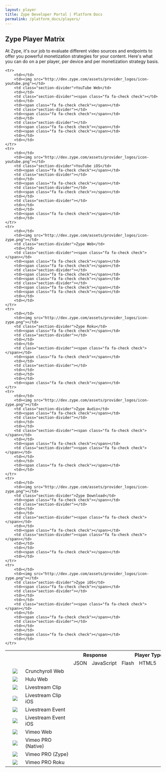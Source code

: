 ```yaml
---
layout: player
title: Zype Developer Portal | Platform Docs
permalink: /platform_docs/players/
---
```


<h2 class="hidden-mobile">Zype Player Matrix</h2>

<div class="page-intro">
At Zype, it's our job to evaluate different video sources and endpoints to offer you powerful monetization strategies for your content. Here's what you can do on a per player, per device and per monetization strategy basis.

  <!-- The Zype platform offers powerful ways to determine which players are used to serve your video content.
  Below is a list that shows which players are available on which device endpoints and the format for each
  player. Use the Zype platform to create <a href='https://admin.zype.com/player_rules'
  target="_blank">player rules</a> which will serve your content accordingly. -->
</div>

<div id="player-matrix">
  <table>
    <tr>
      <th></th>
      <th class="no-show"></th>
      <th class="header-divider no-show"></th>
      <th colspan="2" style="min-width: 125px;" class="header-divider">Response</th>
      <th colspan="3" class="header-divider">Player Type</th>
      <th colspan="3" class="header-divider">Monetization</th>
      <th colspan="5">Devices</th>
    </tr>
    <tr>
    	<td></td>
        <td class="no-show" style="min-width: 25px;"></td>
        <td class="section-divider no-show" style="min-width: 140px;"></td>
        <td>JSON</td>
        <td class="section-divider">JavaScript</td>
        <td>Flash</td>
        <td>HTML5</td>
        <td class="section-divider">Native</td>
        <td>AVOD</td>
        <td>SVOD</td>
        <td class="section-divider">EST</td>
        <td>Web</td>
        <td>Mobile</td>
        <td>iOS</td>
        <td>Roku</td>
    </tr>
    <tr>
    	<td></td>
        <td><img src="http://dev.zype.com/assets/provider_logos/icon-crunchyroll.png"></td>
        <td class="section-divider">Crunchyroll Web</td>
        <td></td>
        <td class="section-divider"><span class="fa fa-check check"></span></td>
        <td><span class="fa fa-check check"></span></td>
        <td ></td>
        <td class="section-divider"></td>
        <td><span class="fa fa-check check"></span></td>
        <td></td>
        <td class="section-divider"></td>
        <td><span class="fa fa-check check"></span></td>
        <td></td>
        <td></td>
        <td></td>
    </tr>
    <tr>
    	<td></td>
        <td><img src="http://dev.zype.com/assets/provider_logos/icon-hulu.png"></td>
        <td class="section-divider">Hulu Web</td>
        <td></td>
        <td class="section-divider"><span class="fa fa-check check"></td>
        <td><span class="fa fa-check check"></span></td>
        <td ></td>
        <td class="section-divider"></td>
        <td><span class="fa fa-check check"></span></td>
        <td></td>
        <td class="section-divider"></td>
        <td><span class="fa fa-check check"></span></td>
        <td></td>
        <td></td>
        <td></td>
    </tr>
    <tr>
    	<td></td>
        <td><img src="http://dev.zype.com/assets/provider_logos/icon-livestream-clip.png"></td>
        <td class="section-divider">Livestream Clip</td>
        <td></td>
        <td class="section-divider"><span class="fa fa-check check"></td>
        <td></td>
        <td ><span class="fa fa-check check"></span></td>
        <td class="section-divider"></td>
        <td></td>
        <td></td>
        <td class="section-divider"></td>
        <td><span class="fa fa-check check"></span></td>
        <td><span class="fa fa-check check"></span></td>
        <td></td>
        <td></td>
    </tr>
    <tr>
    	<td></td>
        <td><img src="http://dev.zype.com/assets/provider_logos/icon-livestream-clip.png"></td>
        <td class="section-divider">Livestream Clip iOS</td>
        <td><span class="fa fa-check check"></span></td>
        <td class="section-divider"></td>
        <td></td>
        <td><span class="fa fa-check check"></span></td>
        <td class="section-divider"></td>
        <td></td>
        <td></td>
        <td class="section-divider"></td>
        <td></td>
        <td></td>
        <td><span class="fa fa-check check"></span></td>
        <td></td>
    </tr>
    <tr>
    	<td></td>
        <td><img src="http://dev.zype.com/assets/provider_logos/icon-livestream.png"></td>
        <td class="section-divider">Livestream Event</td>
        <td></td>
        <td class="section-divider"><span class="fa fa-check check"></td>
        <td></td>
        <td><span class="fa fa-check check"></span></td>
        <td class="section-divider"></td>
        <td></span></td>
        <td></td>
        <td class="section-divider"></td>
        <td><span class="fa fa-check check"></span></td>
        <td><span class="fa fa-check check"></span></td>
        <td></td>
        <td></td>
    </tr>
    <tr>
    	<td></td>
        <td><img src="http://dev.zype.com/assets/provider_logos/icon-livestream.png"></td>
        <td class="section-divider">Livestream Event iOS</td>
        <td><span class="fa fa-check check"></span></td>
        <td class="section-divider"></td>
        <td></td>
        <td><span class="fa fa-check check"></span></td>
        <td class="section-divider"></td>
        <td></td>
        <td></td>
        <td class="section-divider"></td>
        <td></td>
        <td></td>
        <td><span class="fa fa-check check"></span></td>
        <td></td>
    </tr>
    <tr>
    	<td></td>
        <td><img src="http://dev.zype.com/assets/provider_logos/icon-vimeo.png"></td>
        <td class="section-divider">Vimeo Web</td>
        <td></td>
        <td class="section-divider"><span class="fa fa-check check"></td>
        <td></td>
        <td ><span class="fa fa-check check"></span></td>
        <td class="section-divider"></td>
        <td></td>
        <td></td>
        <td class="section-divider"></td>
        <td><span class="fa fa-check check"></span></td>
        <td><span class="fa fa-check check"></span></td>
        <td></td>
        <td></td>
    </tr>
    <tr>
    	<td></td>
        <td><img src="http://dev.zype.com/assets/provider_logos/icon-vimeo-black.png"></td>
        <td class="section-divider">Vimeo PRO (Native)</td>
        <td></td>
        <td class="section-divider"><span class="fa fa-check check"></td>
        <td></td>
        <td><span class="fa fa-check check"></span></td>
        <td class="section-divider"></td>
        <td></td>
        <td></td>
        <td class="section-divider"><span class="fa fa-check check"></span></td>
        <td><span class="fa fa-check check"></span></td>
        <td><span class="fa fa-check check"></span></td>
        <td></td>
        <td></td>
    </tr>
    <tr>
    	<td></td>
        <td><img src="http://dev.zype.com/assets/provider_logos/icon-vimeo-black.png"></td>
        <td class="section-divider">Vimeo PRO (Zype)</td>
        <td></td>
        <td class="section-divider"><span class="fa fa-check check"></span></td>
        <td><span class="fa fa-check check"></span></td>
        <td><span class="fa fa-check check"></span></td>
        <td class="section-divider"></td>
        <td><span class="fa fa-check check"></span></td>
        <td></td>
        <td class="section-divider"></td>
        <td><span class="fa fa-check check"></span></td>
        <td><span class="fa fa-check check"></span></td>
        <td></td>
        <td></td>
    </tr>
    <tr>
    	<td></td>
        <td><img src="http://dev.zype.com/assets/provider_logos/icon-vimeo-black.png"></td>
        <td class="section-divider">Vimeo PRO Roku</td>
        <td><span class="fa fa-check check"></span></td>
        <td class="section-divider"></td>
        <td></td>
        <td ></td>
        <td class="section-divider"><span class="fa fa-check check"></span></td>
        <td><span class="fa fa-check check"></span></td>
        <td></td>
        <td class="section-divider"></td>
        <td></td>
        <td></td>
        <td></td>
        <td><span class="fa fa-check check"></span></td>
    </tr>

    <tr>
    	<td></td>
        <td><img src="http://dev.zype.com/assets/provider_logos/icon-youtube.png"></td>
        <td class="section-divider">YouTube Web</td>
        <td></td>
        <td class="section-divider"><span class="fa fa-check check"></td>
        <td></td>
        <td><span class="fa fa-check check"></span></td>
        <td class="section-divider"></td>
        <td><span class="fa fa-check check"></span></td>
        <td></td>
        <td class="section-divider"></td>
        <td><span class="fa fa-check check"></span></td>
        <td><span class="fa fa-check check"></span></td>
        <td></td>
        <td></td>
    </tr>
    <tr>
        <td></td>
        <td><img src="http://dev.zype.com/assets/provider_logos/icon-youtube.png"></td>
        <td class="section-divider">YouTube iOS</td>
        <td><span class="fa fa-check check"></span></td>
        <td class="section-divider"></td>
        <td></td>
        <td><span class="fa fa-check check"></span></td>
        <td class="section-divider"></td>
        <td><span class="fa fa-check check"></span></td>
        <td></td>
        <td class="section-divider"></td>
        <td></td>
        <td></td>
        <td><span class="fa fa-check check"></span></td>
        <td></td>
    </tr>
    <tr>
    	<td></td>
        <td><img src="http://dev.zype.com/assets/provider_logos/icon-zype.png"></td>
        <td class="section-divider">Zype Web</td>
        <td></td>
        <td class="section-divider"><span class="fa fa-check check"></span></td>
        <td><span class="fa fa-check check"></span></td>
        <td><span class="fa fa-check check"></span></td>
        <td class="section-divider"></td>
        <td><span class="fa fa-check check"></span></td>
        <td><span class="fa fa-check check"></span></td>
        <td class="section-divider"></td>
        <td><span class="fa fa-check check"></span></td>
        <td><span class="fa fa-check check"></span></td>
        <td></td>
        <td></td>
    </tr>
    <tr>
    	<td></td>
        <td><img src="http://dev.zype.com/assets/provider_logos/icon-zype.png"></td>
        <td class="section-divider">Zype Roku</td>
        <td><span class="fa fa-check check"></span></td>
        <td class="section-divider"></td>
        <td></td>
        <td></td>
        <td class="section-divider"><span class="fa fa-check check"></span></td>
        <td><span class="fa fa-check check"></span></td>
        <td></td>
        <td class="section-divider"></td>
        <td></td>
        <td></td>
        <td></td>
        <td><span class="fa fa-check check"></span></td>
    </tr>
    <tr>
    	<td></td>
        <td><img src="http://dev.zype.com/assets/provider_logos/icon-zype.png"></td>
        <td class="section-divider">Zype Audio</td>
        <td><span class="fa fa-check check"></span></td>
        <td class="section-divider"></td>
        <td></td>
        <td></td>
        <td class="section-divider"><span class="fa fa-check check"></span></td>
        <td></td>
        <td><span class="fa fa-check check"></span></td>
        <td class="section-divider"><span class="fa fa-check check"></span></td>
        <td></td>
        <td></td>
        <td><span class="fa fa-check check"></span></td>
        <td></td>
    </tr>
    <tr>
    	<td></td>
        <td><img src="http://dev.zype.com/assets/provider_logos/icon-zype.png"></td>
        <td class="section-divider">Zype Download</td>
        <td><span class="fa fa-check check"></span></td>
        <td class="section-divider"></td>
        <td></td>
        <td></td>
        <td class="section-divider"><span class="fa fa-check check"></span></td>
        <td></td>
        <td><span class="fa fa-check check"></span></td>
        <td class="section-divider"><span class="fa fa-check check"></span></td>
        <td></td>
        <td></td>
        <td><span class="fa fa-check check"></span></td>
        <td></td>
    </tr>
    <tr>
    	<td></td>
        <td><img src="http://dev.zype.com/assets/provider_logos/icon-zype.png"></td>
        <td class="section-divider">Zype iOS</td>
        <td><span class="fa fa-check check"></span></td>
        <td class="section-divider"></td>
        <td></td>
        <td></td>
        <td class="section-divider"><span class="fa fa-check check"></span></td>
        <td></td>
        <td><span class="fa fa-check check"></span></td>
        <td class="section-divider"></td>
        <td></td>
        <td></td>
        <td><span class="fa fa-check check"></span></td>
        <td></td>
    </tr>
  </table>
</div>
